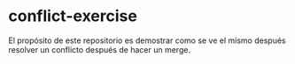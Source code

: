 # conflict-exercise
El propósito de este repositorio es demostrar como se ve el mismo después resolver un conflicto después de hacer un merge.
